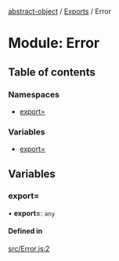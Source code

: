 [abstract-object](../README.md) / [Exports](../modules.md) / Error

# Module: Error

## Table of contents

### Namespaces

- [export&#x3D;](Error.export_.md)

### Variables

- [export&#x3D;](Error.md#export&#x3D;)

## Variables

### export&#x3D;

• **export=**: `any`

#### Defined in

[src/Error.js:2](https://github.com/snowyu/abstract-object/blob/5cbd886/src/Error.js#L2)

